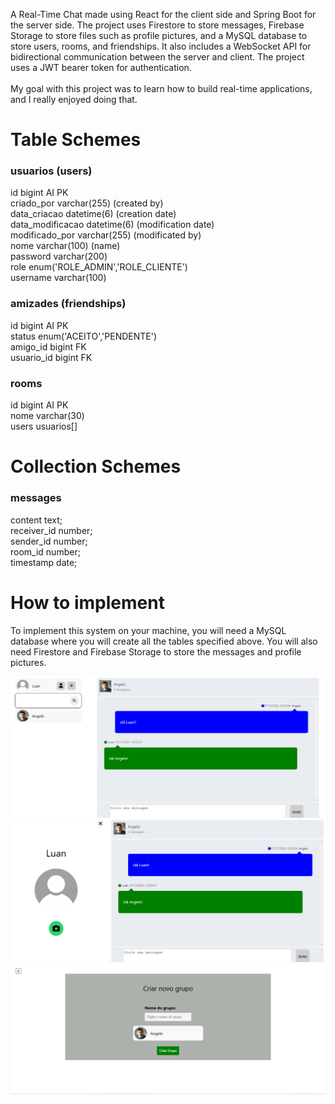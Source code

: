 A Real-Time Chat made using React for the client side and Spring Boot for the server side. The project uses Firestore to store messages, Firebase Storage to store files such as profile pictures, and a MySQL database to store users, rooms, and friendships. It also includes a WebSocket API for bidirectional communication between the server and client. The project uses a JWT bearer token for authentication. <br>
<br>
My goal with this project was to learn how to build real-time applications, and I really enjoyed doing that.

# Table Schemes
### usuarios (users)
id	bigint AI PK <br>
criado_por varchar(255) (created by)<br>
data_criacao	datetime(6) (creation date)<br>
data_modificacao	datetime(6) (modification date)<br>
modificado_por	varchar(255) (modificated by)<br>
nome	varchar(100) (name)<br>
password	varchar(200) <br>
role	enum('ROLE_ADMIN','ROLE_CLIENTE')<br>
username	varchar(100)<br>

### amizades (friendships)
id	bigint AI PK <br>
status	enum('ACEITO','PENDENTE') <br>
amigo_id	bigint FK <br>
usuario_id	bigint FK <br>

### rooms
id	bigint AI PK <br>
nome	varchar(30) <br>
users usuarios[] <br>

# Collection Schemes
### messages
 content text; <br>
 receiver_id number; <br>
 sender_id number; <br>
 room_id number; <br>
 timestamp date; <br>

 # How to implement
To implement this system on your machine, you will need a MySQL database where you will create all the tables specified above. You will also need Firestore and Firebase Storage to store the messages and profile pictures.

<img src="https://github.com/AngeloGabriel-dev/RealTimeChat-react-springboot/blob/main/chat.PNG"/>
<img src="https://github.com/AngeloGabriel-dev/RealTimeChat-react-springboot/blob/main/chat2.PNG"/>
<img src="https://github.com/AngeloGabriel-dev/RealTimeChat-react-springboot/blob/main/chat3.PNG"/>
